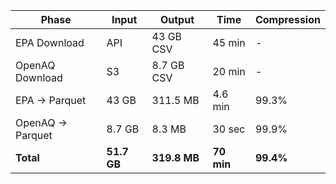 | Phase | Input | Output | Time | Compression |
|-------|-------|--------|------|-------------|
| EPA Download | API | 43 GB CSV | 45 min | - |
| OpenAQ Download | S3 | 8.7 GB CSV | 20 min | - |
| EPA → Parquet | 43 GB | 311.5 MB | 4.6 min | 99.3% |
| OpenAQ → Parquet | 8.7 GB | 8.3 MB | 30 sec | 99.9% |
| **Total** | **51.7 GB** | **319.8 MB** | **70 min** | **99.4%** |
